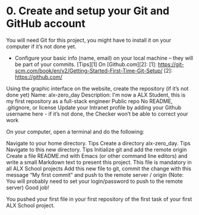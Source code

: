 # 0. Create and setup your Git and GitHub account

You will need Git for this project, you might have to install it on your computer if it’s not done yet.

* Configure your basic info (name, email) on your local machine – they will be part of your commits. [Tips][1] On  [Github.com][2]:
[1]: https://git-scm.com/book/en/v2/Getting-Started-First-Time-Git-Setup/
[2]: https://github.com/

Using the graphic interface on the website, create the repository (if it’s not done yet)
Name: alx-zero_day
Description: I'm now a ALX Student, this is my first repository as a full-stack engineer
Public repo
No README, .gitignore, or license
Update your Intranet profile by adding your Github username here - if it’s not done, the Checker won’t be able to correct your work

On your computer, open a terminal and do the following:

Navigate to your home directory. Tips
Create a directory alx-zero_day. Tips
Navigate to this new directory. Tips
Initialize git and add the remote origin
Create a file README.md with Emacs (or other command line editors) and write a small Markdown text to present this project. This file is mandatory in all ALX School projects
Add this new file to git, commit the change with this message “My first commit” and push to the remote server / origin (Note: You will probably need to set your login/password to push to the remote server)
Good job!

You pushed your first file in your first repository of the first task of your first ALX School project.
